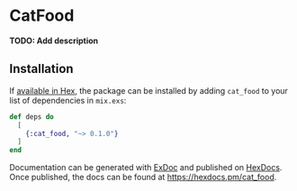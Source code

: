 # CatFood

**TODO: Add description**

## Installation

If [available in Hex](https://hex.pm/docs/publish), the package can be installed
by adding `cat_food` to your list of dependencies in `mix.exs`:

```elixir
def deps do
  [
    {:cat_food, "~> 0.1.0"}
  ]
end
```

Documentation can be generated with [ExDoc](https://github.com/elixir-lang/ex_doc)
and published on [HexDocs](https://hexdocs.pm). Once published, the docs can
be found at <https://hexdocs.pm/cat_food>.

